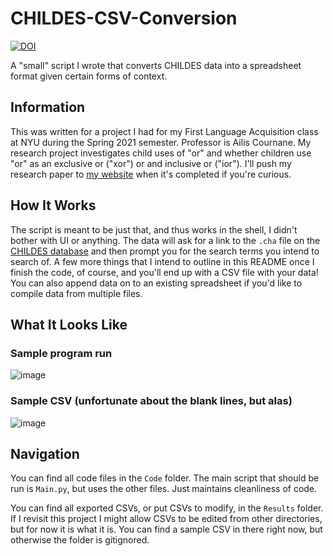 # CHILDES-CSV-Conversion

[![DOI](https://zenodo.org/badge/366402318.svg)](https://zenodo.org/badge/latestdoi/366402318)

A "small" script I wrote that converts CHILDES data into a spreadsheet format given certain forms of context.

## Information

This was written for a project I had for my First Language Acquisition class at NYU during the Spring 2021 semester. Professor is Ailis Cournane. My research project investigates child uses of "or" and whether children use "or" as an exclusive or ("xor") or and inclusive or ("ior"). I'll push my research paper to [my website](http://www.markobacon.com) when it's completed if you're curious.

## How It Works

The script is meant to be just that, and thus works in the shell, I didn't bother with UI or anything. The data will ask for a link to the `.cha` file on the [CHILDES database](https://sla.talkbank.org/TBB/childes/) and then prompt you for the search terms you intend to search of. A few more things that I intend to outline in this README once I finish the code, of course, and you'll end up with a CSV file with your data! You can also append data on to an existing spreadsheet if you'd like to compile data from multiple files.

## What It Looks Like

### Sample program run
![image](https://user-images.githubusercontent.com/12663558/117867560-86a06900-b266-11eb-8846-8e40a50e5262.png)

### Sample CSV (unfortunate about the blank lines, but alas)
![image](https://user-images.githubusercontent.com/12663558/117867625-9ae46600-b266-11eb-8f39-eb41701910df.png)

## Navigation

You can find all code files in the `Code` folder. The main script that should be run is `Main.py`, but uses the other files. Just maintains cleanliness of code.

You can find all exported CSVs, or put CSVs to modify, in the `Results` folder. If I revisit this project I might allow CSVs to be edited from other directories, but for now it is what it is. You can find a sample CSV in there right now, but otherwise the folder is gitignored.
